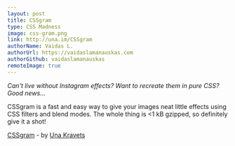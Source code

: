 ```yaml
---
layout: post
title: CSSgram
type: CSS Madness
image: css-gram.png
link: http://una.im/CSSgram
authorName: Vaidas L.
authorUrl: https://vaidaslamanauskas.com
authorGithub: vaidaslamanauskas
remoteImage: true
---
```


_Can't live without Instagram effects? Want to recreate them in pure CSS? Good news..._

CSSgram is a fast and easy way to give your images neat little effects using CSS filters and blend modes. The whole thing is <1 kB gzipped, so definitely give it a shot!

[CSSgram](http://una.im/CSSgram) - by [Una Kravets](http://una.im)
